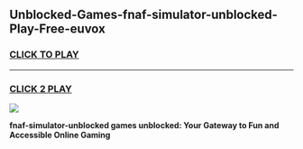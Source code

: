 
## Unblocked-Games-fnaf-simulator-unblocked-Play-Free-euvox
<h3>
<a href="https://premium76.site?title=fnaf-simulator-unblocked&ref=19M">CLICK TO PLAY</a></h3>
<hr>

<h3>
<a href="https://premium76.site?title=fnaf-simulator-unblocked&ref=19M">CLICK 2 PLAY</a>
  
</h3>

<a href="https://premium76.site?title=fnaf-simulator-unblocked&ref=19M"><img src="https://clearcache.store/games.png"></a>


**fnaf-simulator-unblocked games unblocked: Your Gateway to Fun and Accessible Online Gaming**
